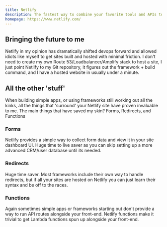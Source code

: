 ```yaml
---
title: Netlify
description: The fastest way to combine your favorite tools and APIs to build the fastest sites, stores, and apps for the web.
homepage: https://www.netlify.com/
---
```


## Bringing the future to me

Netlify in my opinion has dramatically shifted devops forward and allowed idiots like myself to get sites built and hosted with minimal friction. I don't need to create my own Route 53/Loadbalancer/Amplify stack to host a site, I just point Netlify to my Git repository, it figures out the framework + build command, and I have a hosted website in usually under a minute.

## All the other 'stuff'

When building simple apps, or using frameworks still working out all the kinks, all the things that 'surround' your Netlify site have proven invaluable to me. The main things that have saved my skin? Forms, Redirects, and Functions

### Forms

Netlify provides a simple way to collect form data and view it in your site dashboard UI. Huge time to live saver as you can skip setting up a more advanced CRM/user database until its needed.

### Redirects

Huge time saver. Most frameworks include their own way to handle redirects, but if all your sites are hosted on Netlify you can just learn their syntax and be off to the races.

### Functions

Again sometimes simple apps or frameworks starting out don't provide a way to run API routes alongside your front-end. Netlify functions make it trivial to get Lambda functions spun up alongside your front-end.
